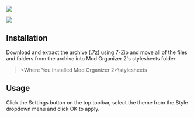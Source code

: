 ![](https://i.imgur.com/1VZl4HY.png)

![](https://staticdelivery.nexusmods.com/mods/110/images/64439/64439-1564751582-263375090.png)

## Installation

Download and extract the archive (.7z) using 7-Zip and move all of the files and folders from the archive into Mod Organizer 2's stylesheets folder:

> <Where You Installed Mod Organizer 2>\stylesheets

## Usage

Click the Settings button on the top toolbar, select the theme from the Style dropdown menu and click OK to apply.
